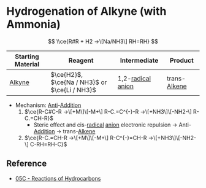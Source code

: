 # Hydrogenation of Alkyne (with Ammonia)

$$
\\ce{R#R + H2 ->\[Na/NH3\] RH=RH}
$$

|Starting Material|Reagent|Intermediate|Product|
|-----------------|-------|------------|-------|
|[Alkyne](../../Functional%20Group/Alkynyl%20Group.md)|$\ce{H2}$,<br>$\ce{Na / NH3}$ or $\ce{Li / NH3}$|1,2-[radical](../Reaction%20Component/Carbon%20Radical.md) [anion](../Reaction%20Component/Carbanion.md)|trans-[Alkene](../../Functional%20Group/Alkenyl%20Group.md)|

* Mechanism: [Anti](../Classification%20of%20Organic%20Reaction/Addition%20Reaction.md#anti)-[Addition](../Classification%20of%20Organic%20Reaction/Addition%20Reaction.md)
  1. $\ce{R-C#C-R ->\[+M\]\[-M+\] R-C.=C^{-}-R ->\[+NH3\]\[-NH2-\] R-C.=CH-R}$
     * Steric effect and cis-[radical](../Reaction%20Component/Carbon%20Radical.md) [anion](../Reaction%20Component/Carbanion.md) electronic repulsion → Anti-[Addition](../Classification%20of%20Organic%20Reaction/Addition%20Reaction.md) → trans-[Alkene](../../Functional%20Group/Alkenyl%20Group.md)
  1. $\ce{R-C.=CH-R ->\[+M\]\[-M+\] R-C^{-}=CH-R ->\[+NH3\]\[-NH2-\] C-RH=RH-C}$

## Reference

* [05C - Reactions of Hydrocarbons](../../../../../00%20-%20Summary/SCCH134%20-%20Organic%20Chemistry%20for%20Medical%20Science/05C%20-%20Reactions%20of%20Hydrocarbons.md)
